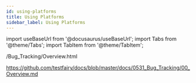 ```yaml
---
id: using-platforms
title: Using Platforms
sidebar_label: Using Platforms
---
```


import useBaseUrl from '@docusaurus/useBaseUrl';
import Tabs from '@theme/Tabs';
import TabItem from '@theme/TabItem';

/Bug_Tracking/Overview.html

https://github.com/testfairy/docs/blob/master/docs/0531_Bug_Tracking/00_Overview.md